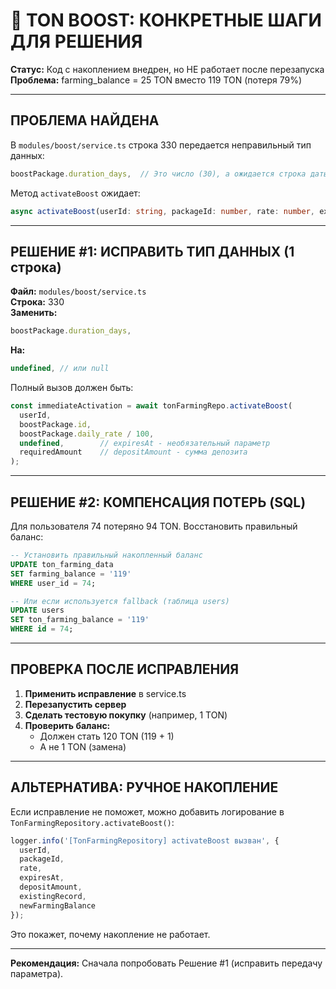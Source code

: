 # 🚨 TON BOOST: КОНКРЕТНЫЕ ШАГИ ДЛЯ РЕШЕНИЯ

**Статус:** Код с накоплением внедрен, но НЕ работает после перезапуска  
**Проблема:** farming_balance = 25 TON вместо 119 TON (потеря 79%)

---

## ПРОБЛЕМА НАЙДЕНА

В `modules/boost/service.ts` строка 330 передается неправильный тип данных:
```typescript
boostPackage.duration_days,  // Это число (30), а ожидается строка даты!
```

Метод `activateBoost` ожидает:
```typescript
async activateBoost(userId: string, packageId: number, rate: number, expiresAt?: string, depositAmount?: number)
```

---

## РЕШЕНИЕ #1: ИСПРАВИТЬ ТИП ДАННЫХ (1 строка)

**Файл:** `modules/boost/service.ts`  
**Строка:** 330  
**Заменить:**
```typescript
boostPackage.duration_days,
```
**На:**
```typescript
undefined, // или null
```

Полный вызов должен быть:
```typescript
const immediateActivation = await tonFarmingRepo.activateBoost(
  userId,
  boostPackage.id,
  boostPackage.daily_rate / 100,
  undefined,        // expiresAt - необязательный параметр
  requiredAmount    // depositAmount - сумма депозита
);
```

---

## РЕШЕНИЕ #2: КОМПЕНСАЦИЯ ПОТЕРЬ (SQL)

Для пользователя 74 потеряно 94 TON. Восстановить правильный баланс:

```sql
-- Установить правильный накопленный баланс
UPDATE ton_farming_data 
SET farming_balance = '119' 
WHERE user_id = 74;

-- Или если используется fallback (таблица users)
UPDATE users 
SET ton_farming_balance = '119' 
WHERE id = 74;
```

---

## ПРОВЕРКА ПОСЛЕ ИСПРАВЛЕНИЯ

1. **Применить исправление** в service.ts
2. **Перезапустить сервер**
3. **Сделать тестовую покупку** (например, 1 TON)
4. **Проверить баланс:**
   - Должен стать 120 TON (119 + 1)
   - А не 1 TON (замена)

---

## АЛЬТЕРНАТИВА: РУЧНОЕ НАКОПЛЕНИЕ

Если исправление не поможет, можно добавить логирование в `TonFarmingRepository.activateBoost()`:

```typescript
logger.info('[TonFarmingRepository] activateBoost вызван', {
  userId,
  packageId,
  rate,
  expiresAt,
  depositAmount,
  existingRecord,
  newFarmingBalance
});
```

Это покажет, почему накопление не работает.

---

**Рекомендация:** Сначала попробовать Решение #1 (исправить передачу параметра).
